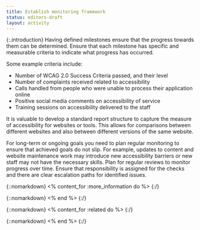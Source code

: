 ```yaml
---
title: Establish monitoring framework
status: editors-draft
layout: activity
---
```


{:.introduction}
Having defined milestones ensure that the progress towards them can be determined. Ensure that each milestone has specific and measurable criteria to indicate what progress has occurred.

Some example criteria include:

* Number of WCAG 2.0 Success Criteria passed, and their level
* Number of complaints received related to accessibility
* Calls handled from people who were unable to process their application online
* Positive social media comments on accessibility of service
* Training sessions on accessibility delivered to the staff

It is valuable to develop a standard report structure to capture the measure of accessibility for websites or tools. This allows for comparisons between different websites and also between different versions of the same website.

For long-term or ongoing goals you need to plan regular monitoring to ensure that achieved goals do not slip. For example, updates to content and website maintenance work may introduce new accessibility barriers or new staff may not have the necessary skills. Plan for regular reviews to monitor progress over time. Ensure that responsibility is assigned for the checks and there are clear escalation paths for identified issues.

{::nomarkdown}
<% content_for :more_information do %>
{:/}

{::nomarkdown}
<% end %>
{:/}

{::nomarkdown}
<% content_for :related do %>
{:/}

{::nomarkdown}
<% end %>
{:/}
